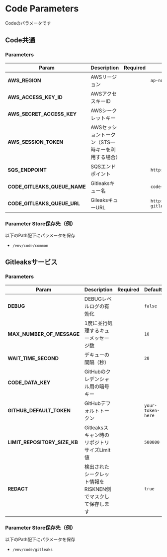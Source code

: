# Code Parameters

Codeのパラメータです

## Code共通

### Parameters

| Param | Description | Required | Default |
| --- | --- | --- | --- |
| **AWS_REGION** | AWSリージョン | | `ap-northeast-1` |
| **AWS_ACCESS_KEY_ID** | AWSアクセスキーID | | |
| **AWS_SECRET_ACCESS_KEY** | AWSシークレットキー | | |
| **AWS_SESSION_TOKEN** | AWSセッショントークン（STS一時キーを利用する場合） | | |
| **SQS_ENDPOINT** | SQSエンドポイント | | `http://queue.middleware.svc.cluster.local:9324` |
| **CODE_GITLEAKS_QUEUE_NAME** | Gitleaksキュー名 | | `code-gitleaks` |
| **CODE_GITLEAKS_QUEUE_URL** | GileaksキューURL | | `http://queue.middleware.svc.cluster.local:9324/queue/code-gitleaks` |

### Parameter Store保存先（例）

以下のPath配下にパラメータを保存

- `/env/code/common`

## Gitleaksサービス

### Parameters

| Param | Description | Required | Default |
| --- | --- | --- | --- |
| **DEBUG** | DEBUGレベルログの有効化 | | `false` |
| **MAX_NUMBER_OF_MESSAGE** | 1度に並行処理するキューメッセージ数 | | `10` |
| **WAIT_TIME_SECOND** | デキューの間隔（秒） | | `20` |
| **CODE_DATA_KEY** | GitHubのクレデンシャル用の暗号キー | | |
| **GITHUB_DEFAULT_TOKEN** | GitHubデフォルトトークン | | `your-token-here`|
| **LIMIT_REPOSITORY_SIZE_KB** | Gitleaksスキャン時のリポジトリサイズLimit値 | | `500000` |
| **REDACT** | 検出されたシークレット情報をRISKNEN側でマスクして保存します | | `true` |

### Parameter Store保存先（例）

以下のPath配下にパラメータを保存

- `/env/code/gitleaks`
